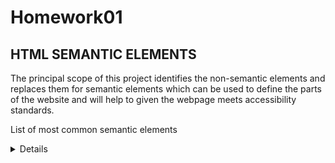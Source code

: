 # Homework01

## HTML SEMANTIC ELEMENTS #

The principal scope of this project identifies the non-semantic elements and replaces them for semantic elements which can be used to define the parts of the website and will help to given the webpage meets accessibility standards.

List of most common semantic elements

<article>
<aside>
<details>
<figcaption>
<figure>
<footer>
<header>
<main>
<mark>
<nav>
<section>
<summary>
<time>

HTML Semantic Elements, https://www.w3schools.com/html/html5_semantic_elements.asp